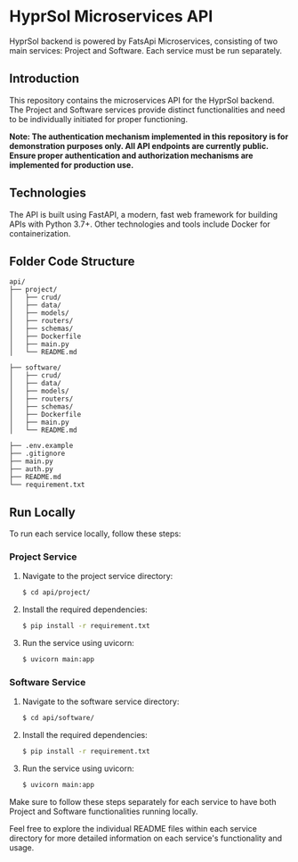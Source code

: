 # HyprSol Microservices API

HyprSol backend is powered by FatsApi Microservices, consisting of two main services: Project and Software. Each service must be run separately.

## Introduction

This repository contains the microservices API for the HyprSol backend. The Project and Software services provide distinct functionalities and need to be individually initiated for proper functioning.

**Note: The authentication mechanism implemented in this repository is for demonstration purposes only. All API endpoints are currently public. Ensure proper authentication and authorization mechanisms are implemented for production use.**

## Technologies

The API is built using FastAPI, a modern, fast web framework for building APIs with Python 3.7+. Other technologies and tools include Docker for containerization.

## Folder Code Structure

```
api/
├── project/
│   ├── crud/
│   ├── data/
│   ├── models/
│   ├── routers/
│   ├── schemas/
│   ├── Dockerfile
│   ├── main.py
│   └── README.md

├── software/
│   ├── crud/
│   ├── data/
│   ├── models/
│   ├── routers/
│   ├── schemas/
│   ├── Dockerfile
│   ├── main.py
│   └── README.md

├── .env.example
├── .gitignore
├── main.py
├── auth.py
├── README.md
└── requirement.txt
```

## Run Locally

To run each service locally, follow these steps:

### Project Service

1. Navigate to the project service directory:
   ```bash
   $ cd api/project/
   ```

2. Install the required dependencies:
   ```bash
   $ pip install -r requirement.txt
   ```

3. Run the service using uvicorn:
   ```bash
   $ uvicorn main:app
   ```

### Software Service

1. Navigate to the software service directory:
   ```bash
   $ cd api/software/
   ```

2. Install the required dependencies:
   ```bash
   $ pip install -r requirement.txt
   ```

3. Run the service using uvicorn:
   ```bash
   $ uvicorn main:app
   ```

Make sure to follow these steps separately for each service to have both Project and Software functionalities running locally.

Feel free to explore the individual README files within each service directory for more detailed information on each service's functionality and usage.
